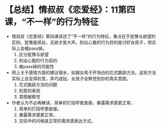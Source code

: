 # 【总结】情叔叔《恋爱经》：11第四课，“不一样”的行为特征

-   情叔叔《恋爱经》第四课讲述了“不一样”的行为特征，重点在于犹豫与欲望的区别。犹豫是屌丝，无欲才是大声。别出心裁的行为目的是讨好女孩子，但实际上会被pass掉。
    1.  区分犹豫与欲望
    2.  别出心裁的行为目的
    3.  被pass掉的可能性
-   网上关于感情方面的建议很水，如跟女孩子开场白的花式跪舔方法。这些方法实际上会显得刻意，弄巧成拙，女孩子会察觉到你的真实意图。
    1.  花式跪舔方法的问题
    2.  刻意的表现
    3.  意图被察觉
-   作者认为不必再解读，简单的打招呼更直接，暴露需求感更正常。
    1.  简单的打招呼更直接。
    2.  暴露需求感更正常。
    3.  交往中的问候是正常的需求感表达方式。